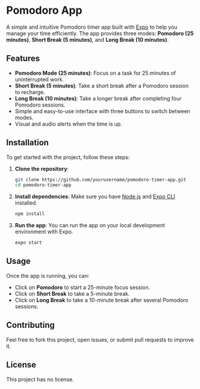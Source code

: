 # Pomodoro App

A simple and intuitive Pomodoro timer app built with [Expo](https://expo.dev/) to help you manage your time efficiently. The app provides three modes: **Pomodoro (25 minutes)**, **Short Break (5 minutes)**, and **Long Break (10 minutes)**.

## Features

- **Pomodoro Mode (25 minutes)**: Focus on a task for 25 minutes of uninterrupted work.
- **Short Break (5 minutes)**: Take a short break after a Pomodoro session to recharge.
- **Long Break (10 minutes)**: Take a longer break after completing four Pomodoro sessions.
- Simple and easy-to-use interface with three buttons to switch between modes.
- Visual and audio alerts when the time is up.

## Installation

To get started with the project, follow these steps:

1. **Clone the repository**:
   ```bash
   git clone https://github.com/yourusername/pomodoro-timer-app.git
   cd pomodoro-timer-app
   ```
2. **Install dependencies**:
   Make sure you have [Node.js](https://nodejs.org/) and [Expo CLI](https://docs.expo.dev/get-started/installation/) installed.
   ```bash
   npm install
   ```
3. **Run the app**:
   You can run the app on your local development environment with Expo.
   ```bash
   expo start
   ```

## Usage

Once the app is running, you can:

- Click on **Pomodoro** to start a 25-minute focus session.
- Click on **Short Break** to take a 5-minute break.
- Click on **Long Break** to take a 10-minute break after several Pomodoro sessions.

## Contributing

Feel free to fork this project, open issues, or submit pull requests to improve it.

## License

This project has no license.
